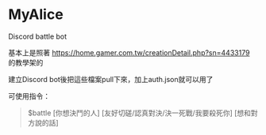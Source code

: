 # MyAlice
Discord battle bot

基本上是照著 https://home.gamer.com.tw/creationDetail.php?sn=4433179 的教學架的

建立Discord bot後把這些檔案pull下來，加上auth.json就可以用了


可使用指令：
>$battle [你想決鬥的人] [友好切磋/認真對決/決一死戰/我要殺死你] [想和對方說的話]
